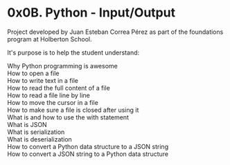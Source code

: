 # 0x0B. Python - Input/Output

Project developed by Juan Esteban Correa Pérez as part of the foundations program at Holberton School.

It's purpose is to help the student understand:

Why Python programming is awesome<br />
How to open a file<br />
How to write text in a file<br />
How to read the full content of a file<br />
How to read a file line by line<br />
How to move the cursor in a file<br />
How to make sure a file is closed after using it<br />
What is and how to use the with statement<br />
What is JSON<br />
What is serialization<br />
What is deserialization<br />
How to convert a Python data structure to a JSON string<br />
How to convert a JSON string to a Python data structure<br />